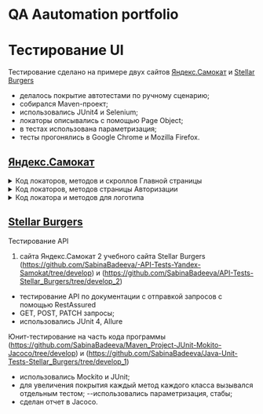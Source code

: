 # <a name="up" /> QA Aautomation portfolio
# Тестирование UI 
Тестирование сделано на примере двух сайтов [Яндекс.Самокат](#yandex-samokat) и [Stellar Burgers](#stellar-burgers)<br>
- делалось покрытие автотестами по ручному сценарию;
- собирался Maven-проект;
- использовались JUnit4 и Selenium;
- локаторы описывались с помощью Page Object;
- в тестах использована параметризация;
- тесты прогонялись в Google Chrome  и  Mozilla Firefox.
## [Яндекс.Самокат](#yandex-samokat) 

<details>
<summary> Код локаторов, методов и скроллов Главной страницы </summary>
***
 <img src="https://i.ibb.co/7bZHWy8/qa-scooter-praktikum-services-ru.png" alt="qa-scooter-praktikum-services-ru" border="0"> <br>
MainPage.java  <br>
 <img src="https://i.ibb.co/vQD3nVm/github-com-Sabina-Badeeva-UI-Selenium-tests-of-Yandex-Samokat-blob-develop-src-main-java-org-example.png" alt="github-com-Sabina-Badeeva-UI-Selenium-tests-of-Yandex-Samokat-blob-develop-src-main-java-org-example" border="0"> <br>

*** 
</details>

<details>
<summary> Код локаторов, методов страницы Авторизации </summary>
<img src="https://i.ibb.co/mJ6K6bj/2023-12-03-040558.jpg" alt="2023-12-03-040558" border="0"> <br>
OrderPage.java
<img src="https://i.ibb.co/w0CDVHY/github-com-Sabina-Badeeva-UI-Selenium-tests-of-Yandex-Samokat-blob-develop-src-main-java-org-example.png" alt="github-com-Sabina-Badeeva-UI-Selenium-tests-of-Yandex-Samokat-blob-develop-src-main-java-org-example" border="0"> <br>

*** 
</details>

<details>
<summary>Код локатора и методов для логотипа </summary>
<img src="https://i.ibb.co/BypvGvR/github-com-Sabina-Badeeva-UI-Selenium-tests-of-Yandex-Samokat-blob-develop-src-main-java-Logo-Samoca.png" alt="github-com-Sabina-Badeeva-UI-Selenium-tests-of-Yandex-Samokat-blob-develop-src-main-java-Logo-Samoca" border="0">
*** 
</details>

## [Stellar Burgers](#stellar-burgers)<br>




Тестирование API 
1. сайта Яндекс.Самокат 
2 учебного сайта Stellar Burgers
(https://github.com/SabinaBadeeva/-API-Tests-Yandex-Samokat/tree/develop) и 
(https://github.com/SabinaBadeeva/API-Tests-Stellar_Burgers/tree/develop_2)
- тестирование API по документации с отправкой запросов с помощью RestAssured
- GET, POST, PATCH запросы;
- использовались JUnit 4, Allure 

Юнит-тестирование на часть кода программы
(https://github.com/SabinaBadeeva/Maven_Project-JUnit-Mokito-Jacoco/tree/develop) и 
(https://github.com/SabinaBadeeva/Java-Unit-Tests-Stellar_Burgers/tree/develop_1)
- использовались  Mockito и JUnit;
- для увеличения покрытия каждый метод каждого класса вызывался отдельным тестом;    --использовались параметризация, стабы;
- сделан отчет в Jacoco.



